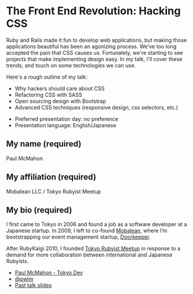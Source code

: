 # The Front End Revolution: Hacking CSS

Ruby and Rails made it fun to develop web applications, but making those applications beautiful has been an agonizing process. We've too long accepted the pain that CSS causes us. Fortunately, we're starting to see projects that make implementing design easy. In my talk, I'll cover these trends, and touch on some technologies we can use.

Here's a rough outline of my talk:

* Why hackers should care about CSS
* Refactoring CSS with SASS
* Open sourcing design with Bootstrap
* Advanced CSS techniques (responsive design, css selectors, etc.)

- Preferred presentation day: no preference
- Presentation language: English/Japanese

## My name (required)
Paul McMahon

## My affiliation (required)
Mobalean LLC / Tokyo Rubyist Meetup

## My bio (required)

I first came to Tokyo in 2006 and found a job as a software developer at a Japanese startup. In 2009, I left to co-found [Mobalean](http://www.mobalean.com), where I’m bootstrapping our event management startup, [Doorkeeper](http://www.doorkeeperhq.com).

After RubyKaigi 2010, I founded [Tokyo Rubyist Meetup](http://www.tokyorubyistmeetup.org) in response to a demand for more collaboration between international and Japanese Rubyists.

- [Paul McMahon - Tokyo Dev](http://www.tokyodev.com)
- [@pwim](https://twitter.com/#!/pwim)
- [Past talk slides](http://www.slideshare.net/pwim/presentations)
